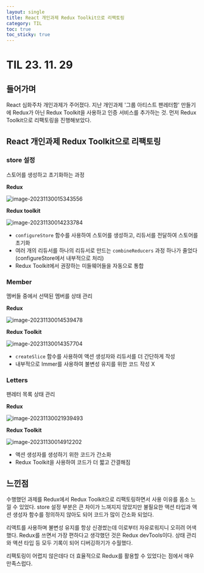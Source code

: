 ```yaml
---
layout: single
title: React 개인과제 Redux Toolkit으로 리팩토링
category: TIL
toc: true
toc_sticky: true
---
```


# TIL 23. 11. 29

## 들어가며

React 심화주차 개인과제가 주어졌다. 지난 개인과제 '그룹 아티스트 팬레터함' 만들기에 Redux가 아닌 Redux Toolkit을 사용하고 인증 서비스를 추가하는 것. 먼저 Redux Toolkit으로 리팩토링을 진행해보았다.

## React 개인과제 Redux Toolkit으로 리팩토링

### store 설정

스토어를 생성하고 초기화하는 과정

**Redux**

![image-20231130015343556](/assets/images/2023-11-29-231129TIL/image-20231130015343556.png)

**Redux toolkit**

![image-20231130014233784](/assets/images/2023-11-29-231129TIL/image-20231130014233784.png)

- `configureStore` 함수를 사용하여 스토어를 생성하고, 리듀서를 전달하여 스토어를 초기화
- 여러 개의 리듀서를 하나의 리듀서로 만드는 `combineReducers` 과정 하나가 줄었다 (configureStore에서 내부적으로 처리) 
- Redux Toolkit에서 권장하는 미들웨어들을 자동으로 통합

### Member 

멤버들 중에서 선택된 멤버를 상태 관리

**Redux**

![image-20231130014539478](/assets/images/2023-11-29-231129TIL/image-20231130014539478.png)

**Redux Toolkit**

![image-20231130014357704](/assets/images/2023-11-29-231129TIL/image-20231130014357704.png)

- `createSlice` 함수를 사용하여 액션 생성자와 리듀서를 더 간단하게 작성
- 내부적으로 Immer를 사용하여 불변성 유지를 위한 코드 작성 X

### Letters

팬레터 목록 상태 관리

**Redux**

![image-20231130021939493](/assets/images/2023-11-29-231129TIL/image-20231130021939493.png)

**Redux Toolkit**

![image-20231130014912202](/assets/images/2023-11-29-231129TIL/image-20231130014912202.png)

- 액션 생성자를 생성하기 위한 코드가 간소화
- Redux Toolkit을 사용하여 코드가 더 짧고 간결해짐

## 느낀점

수행했던 과제를 Redux에서 Redux Toolkit으로 리팩토링하면서 사용 이유를 몸소 느낄 수 있었다. store 설정 부분은 큰 차이가 느껴지지 않았지만 불필요한 액션 타입과 액션 생성자 함수를 정의하지 않아도 되어 코드가 많이 간소화 되었다. 

리액트를 사용하며 불변성 유지를 항상 신경썼는데 이로부터 자유로워지니 오히려 어색했다. Redux를 쓰면서 가장 편하다고 생각했던 것은 Redux devTools이다. 상태 관리와 액션 타입 등 모두 기록이 되어 디버깅하기가 수월했다.

리팩토링이 어렵지 않은데다 더 효율적으로 Redux를 활용할 수 있었다는 점에서 매우 만족스럽다.
